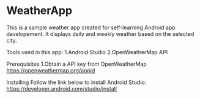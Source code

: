 # WeatherApp
This is a sample weather app created for self-learning Android app developement.
It displays daily and weekly weather based on the selected city.


Tools used in this app:
1.Android Studio
2.OpenWeatherMap API

Prerequisites
1.Obtain a API key from OpenWeatherMap
https://openweathermap.org/appid

Installing
Follow the link below to install Android Studio:
https://developer.android.com/studio/install